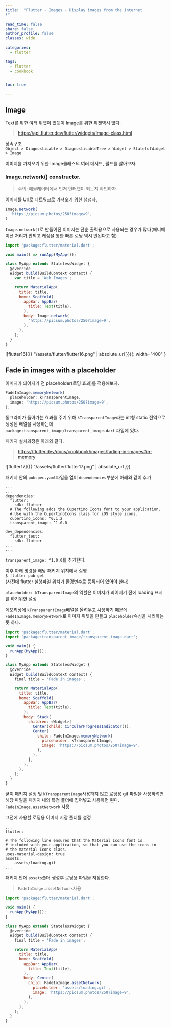 ```yaml
---
title:  "Flutter - Images - Display images from the internet
!"

read_time: false
share: false
author_profile: false
classes: wide

categories:
  - flutter

tags:
  - flutter
  - cookbook


toc: true

---
```


## Image

Text를 위한 여러 위젯이 있듯이 Image를 위한 위젯역시 많다.  

> https://api.flutter.dev/flutter/widgets/Image-class.html

상속구조  
`Object > Diagnosticable > DiagnosticableTree > Widget > StatefulWidget > Image`  

이미지를 가져오기 위한 Image클래스의 여러 메서드, 필드를 알아보자.  

### Image.network() constructor.

> 주의: 에뮬레이터에서 먼저 인터넷이 되는지 확인하자

이미지를 Url로 네트워크로 가져오기 위한 생성자, 

```js
Image.network(
  'https://picsum.photos/250?image=9',
)
```

`Image.network()`로 만들어진 이미지는 단순 출력용으로 사용되는 경우가 많다(애니메이션 처리가 안되고 캐싱을 통한 빠른 로딩 역시 안된다고 함)  

```js
import 'package:flutter/material.dart';

void main() => runApp(MyApp());

class MyApp extends StatelessWidget {
  @override
  Widget build(BuildContext context) {
    var title = 'Web Images';

    return MaterialApp(
      title: title,
      home: Scaffold(
        appBar: AppBar(
          title: Text(title),
        ),
        body: Image.network(
          'https://picsum.photos/250?image=9',
        ),
      ),
    );
  }
}
```

![flutter16]({{ "/assets/flutter/flutter16.png" | absolute_url }}){: width="400" }  


## Fade in images with a placeholder

이미지가 띄어지기 전 placeholder(로딩 효과)를 적용해보자.  


```js
FadeInImage.memoryNetwork(
  placeholder: kTransparentImage,
  image: 'https://picsum.photos/250?image=9',
);
```

동그라미가 돌아가는 효과를 주기 위해 `kTransparentImage`라는 int형 static 전역으로 생성된 배열을 사용하는데  
`package:transparent_image/transparent_image.dart` 파일에 있다.  

패키지 설치과정은 아래와 같다.  

> https://flutter.dev/docs/cookbook/images/fading-in-images#in-memory  

![flutter17]({{ "/assets/flutter/flutter17.png" | absolute_url }})  


패키지 안의  `pubspec.yaml`파일을 열어 `dependencies`부분에 아래와 같이 추가  

```properties
...
...
dependencies:
  flutter:
    sdk: flutter
  # The following adds the Cupertino Icons font to your application.
  # Use with the CupertinoIcons class for iOS style icons.
  cupertino_icons: ^0.1.2
  transparent_image: ^1.0.0

dev_dependencies:
  flutter_test:
    sdk: flutter
...
...
```

`transparent_image: ^1.0.0`를 추가한다.  

이후 아래 명령을 해당 패키지 위치에서 실행  
`$ flutter pub get`  
(사전에 flutter 실행파일 위치가 환경변수로 등록되어 있어야 한다)  

`placeholder: kTransparentImage`의 역할은 이미지가 띄어지기 전에 loading 표시를 하기위한 설정  

메모리상에 `kTransparentImage`배열을 올려두고 사용하기 때문에 `FadeInImage.memoryNetwork`로 이미지 위젯을 만들고 `placeholder`속성을 처리하는 듯 하다.  
```js
import 'package:flutter/material.dart';
import 'package:transparent_image/transparent_image.dart';

void main() {
  runApp(MyApp());
}

class MyApp extends StatelessWidget {
  @override
  Widget build(BuildContext context) {
    final title = 'Fade in images';

    return MaterialApp(
      title: title,
      home: Scaffold(
        appBar: AppBar(
          title: Text(title),
        ),
        body: Stack(
          children: <Widget>[
            Center(child: CircularProgressIndicator()),
            Center(
              child: FadeInImage.memoryNetwork(
                placeholder: kTransparentImage,
                image: 'https://picsum.photos/250?image=9',
              ),
            ),
          ],
        ),
      ),
    );
  }
}

```



굳이 패키지 설정 및 `kTransparentImage`사용하지 않고 로딩용 gif 파일을 사용하려면 해당 파일을 패키지 내의 특정 폴더에 집어넣고 사용하면 된다.  
`FadeInImage.assetNetwork` 사용

그전에 사용할 로딩용 이미지 저장 폴더를 설정
```properties
...
flutter:

# The following line ensures that the Material Icons font is
# included with your application, so that you can use the icons in
# the material Icons class.
uses-material-design: true
assets:
  - assets/loading.gif
...
```

패키지 안에 `assets`폴더 생성후 로딩용 파일을 저장한다.  
> `FadeInImage.assetNetwork`사용


```js
import 'package:flutter/material.dart';

void main() {
  runApp(MyApp());
}

class MyApp extends StatelessWidget {
  @override
  Widget build(BuildContext context) {
    final title = 'Fade in images';

    return MaterialApp(
      title: title,
      home: Scaffold(
        appBar: AppBar(
          title: Text(title),
        ),
        body: Center(
          child: FadeInImage.assetNetwork(
            placeholder: 'assets/loading.gif',
            image: 'https://picsum.photos/250?image=9',
          ),
        ),
      ),
    );
  }
}
```